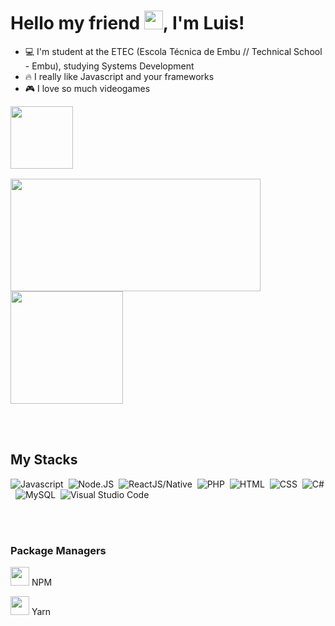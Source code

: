 <h1 align="left"> Hello my friend <img src="https://raw.githubusercontent.com/kaueMarques/kaueMarques/master/hi.gif" width="30px">, I'm Luis! </h1>

- 💻 I'm student at the ETEC (Escola Técnica de Embu // Technical School - Embu), studying Systems Development
- 🔥 I really like Javascript and your frameworks
- 🎮 I love so much videogames
<img src="https://c.tenor.com/ueusBEmmXfQAAAAC/xbox-gaming.gif" align="left" width="100px" heigth="100px" >

<br><br><br><br><br><br>
<div>
     <img height="180em" width="400px" src="https://github-readme-stats.vercel.app/api?username=LuisFernandoPBPereira&amp;show_icons=true&amp;theme=react&amp;include_all_commits=true&amp;count_private=true">
     <img height="180em" width"400px" src="https://github-readme-stats.vercel.app/api/top-langs/?username=LuisFernandoPBPereira&amp;layout=compact&amp;langs_count=7&amp;theme=react">
</div>

<br><br>


<h2> My Stacks </h2>

![Javascript](https://img.shields.io/badge/-Javascript-05122A?style=flat&logo=javascript)&nbsp;
![Node.JS](https://img.shields.io/badge/-Node.JS-05122A?style=flat&logo=node.js)&nbsp;
![ReactJS/Native](https://img.shields.io/badge/-React-05122A?style=flat&logo=react)&nbsp;
![PHP](https://img.shields.io/badge/-PHP-05122A?style=flat&logo=php)&nbsp;
![HTML](https://img.shields.io/badge/-HTML-05122A?style=flat&logo=html5)&nbsp;
![CSS](https://img.shields.io/badge/-CSS-05122A?style=flat&logo=css3)&nbsp;
![C#](https://img.shields.io/badge/-CSharp-05122A?style=flat&logo=c#)&nbsp;
![MySQL](https://img.shields.io/badge/-MySQL-05122A?style=flat&logo=mysql)&nbsp;
![Visual Studio Code](https://img.shields.io/badge/-Visual%20Studio%20Code-05122A?style=flat&logo=visualstudiocode&logoColor=007ACC)&nbsp;

<br><br>

<h3>Package Managers</h3>

<img src="https://github.com/get-icon/geticon/raw/master/icons/npm.svg" width="30px" heigth="30px"> NPM

<img src="https://github.com/get-icon/geticon/raw/master/icons/yarn.svg" width="30px" heigth="30px"> Yarn



<!---
--->
